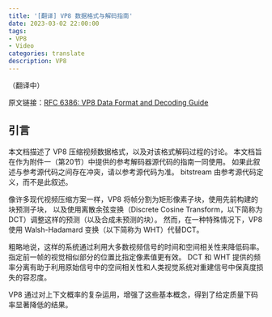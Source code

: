 ```yaml
---
title: '[翻译] VP8 数据格式与解码指南'
date: 2023-03-02 22:00:00
tags:
- VP8
- Video
categories: translate
description: VP8
---
```


（翻译中）

原文链接：[RFC 6386: VP8 Data Format and Decoding Guide](https://www.rfc-editor.org/rfc/rfc6386)

## 引言

本文档描述了 VP8 压缩视频数据格式，以及对该格式解码过程的讨论。
本文档旨在作为附件一（第20节）中提供的参考解码器源代码的指南一同使用。
如果此叙述与参考源代码之间存在冲突，请以参考源代码为准。
bitstream 由参考源代码定义，而不是此叙述。

像许多现代视频压缩方案一样，VP8 将帧分割为矩形像素子块，使用先前构建的块预测子块，
以及使用离散余弦变换（Discrete Cosine Transform，以下简称为 DCT）调整这样的预测（以及合成未预测的块）。
然而，在一种特殊情况下，VP8 使用 Walsh-Hadamard 变换（以下简称为 WHT）代替DCT。

粗略地说，这样的系统通过利用大多数视频信号的时间和空间相关性来降低码率。
指定前一帧的视觉相似部分的位置比指定像素值更有效。
DCT 和 WHT 提供的频率分离有助于利用原始信号中的空间相关性和人类视觉系统对重建信号中保真度损失的容忍度。

VP8 通过对上下文概率的复杂运用，增强了这些基本概念，得到了给定质量下码率显著降低的结果。